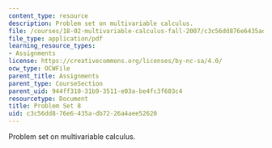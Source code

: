 ```yaml
---
content_type: resource
description: Problem set on multivariable calculus.
file: /courses/18-02-multivariable-calculus-fall-2007/c3c56dd876e6435adb7226a4aee52620_ps8.pdf
file_type: application/pdf
learning_resource_types:
- Assignments
license: https://creativecommons.org/licenses/by-nc-sa/4.0/
ocw_type: OCWFile
parent_title: Assignments
parent_type: CourseSection
parent_uid: 944ff310-31b9-3511-e03a-be4fc3f603c4
resourcetype: Document
title: Problem Set 8
uid: c3c56dd8-76e6-435a-db72-26a4aee52620
---
```

Problem set on multivariable calculus.